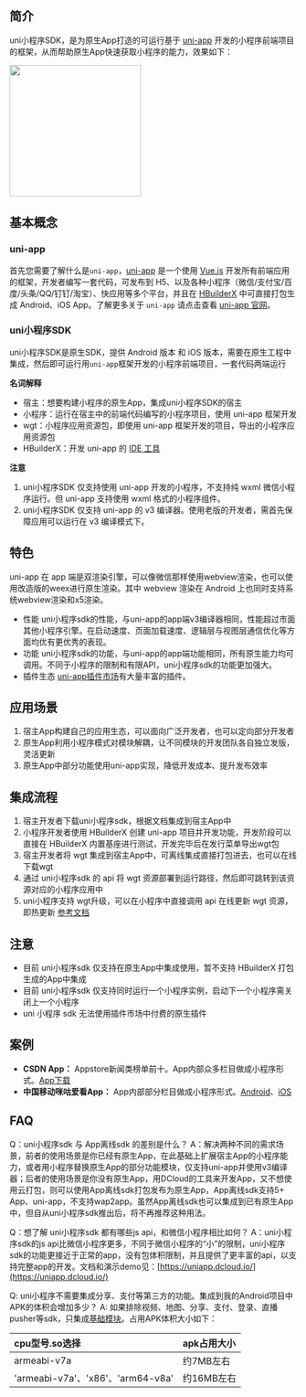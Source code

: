 ## 简介 
uni小程序SDK，是为原生App打造的可运行基于 [uni-app](https://uniapp.dcloud.io/) 开发的小程序前端项目的框架，从而帮助原生App快速获取小程序的能力，效果如下：

<img src="https://img-cdn-qiniu.dcloud.net.cn/uploads/article/20200208/17968bd5afe1e15f1b0b4965a194726f.gif" width=230>

## 基本概念

### uni-app

首先您需要了解什么是`uni-app`，[uni-app](https://uniapp.dcloud.io/) 是一个使用 [Vue.js](https://vuejs.org/) 开发所有前端应用的框架，开发者编写一套代码，可发布到 H5、以及各种小程序（微信/支付宝/百度/头条/QQ/钉钉/淘宝）、快应用等多个平台，并且在 [HBuilderX](https://www.dcloud.io/hbuilderx.html) 中可直接打包生成 Android、iOS App。了解更多关于 `uni-app` 请点击查看 [uni-app 官网](uni-apphttps://uniapp.dcloud.io/)。

### uni小程序SDK

uni小程序SDK是原生SDK，提供 Android 版本 和 iOS 版本，需要在原生工程中集成，然后即可运行用`uni-app`框架开发的小程序前端项目，一套代码两端运行

**名词解释**

- 宿主：想要构建小程序的原生App，集成uni小程序SDK的宿主
- 小程序：运行在宿主中的前端代码编写的小程序项目，使用 uni-app 框架开发
- wgt：小程序应用资源包，即使用 uni-app 框架开发的项目，导出的小程序应用资源包
- HBuilderX：开发 uni-app 的 [IDE 工具](https://www.dcloud.io/hbuilderx.html)

**注意**
	
1. uni小程序SDK 仅支持使用 uni-app 开发的小程序，不支持纯 wxml 微信小程序运行。但 uni-app 支持使用 wxml 格式的小程序组件。
2. uni小程序SDK 仅支持 uni-app 的 v3 编译器。使用老版的开发者，需首先保障应用可以运行在 v3 编译模式下。

## 特色
uni-app 在 app 端是双渲染引擎，可以像微信那样使用webview渲染，也可以使用改造版的weex进行原生渲染。其中 webview 渲染在 Android 上也同时支持系统webview渲染和x5渲染。

- 性能
uni小程序sdk的性能，与uni-app的app端v3编译器相同，性能超过市面其他小程序引擎。在启动速度、页面加载速度、逻辑层与视图层通信优化等方面均优有更优秀的表现。
- 功能
uni小程序sdk的功能，与uni-app的app端功能相同，所有原生能力均可调用。不同于小程序的限制和有限API，uni小程序sdk的功能更加强大。
- 插件生态
[uni-app插件市场](https://ext.dcloud.net.cn/)有大量丰富的插件。

## 应用场景
1. 宿主App构建自己的应用生态，可以面向广泛开发者，也可以定向部分开发者
2. 原生App利用小程序模式对模块解耦，让不同模块的开发团队各自独立发版，灵活更新
3. 原生App中部分功能使用uni-app实现，降低开发成本、提升发布效率

## 集成流程
1. 宿主开发者下载uni小程序sdk，根据文档集成到宿主App中
2. 小程序开发者使用 HBuilderX 创建 uni-app 项目并开发功能，开发阶段可以直接在 HBuilderX 内置基座进行测试，开发完毕后在发行菜单导出wgt包
3. 宿主开发者将 wgt 集成到宿主App中，可离线集成直接打包进去，也可以在线下载wgt
4. 通过 uni小程序sdk 的 api 将 wgt 资源部署到运行路径，然后即可跳转到该资源对应的小程序应用中
5. uni小程序支持 wgt升级，可以在小程序中直接调用 api 在线更新 wgt 资源，即热更新 [参考文档](https://ask.dcloud.net.cn/article/35667)

## 注意
- 目前 uni小程序sdk 仅支持在原生App中集成使用，暂不支持 HBuilderX 打包生成的App中集成
- 目前 uni小程序sdk 仅支持同时运行一个小程序实例，启动下一个小程序需关闭上一个小程序
- uni 小程序 sdk 无法使用插件市场中付费的原生插件

## 案例
- **CSDN App：** Appstore新闻类榜单前十。App内部众多栏目做成小程序形式。[App下载](https://www.csdn.net/apps/download)
- **中国移动咪咕爱看App：** App内部部分栏目做成小程序形式。[Android](https://android.myapp.com/myapp/detail.htm?apkName=com.wondertek.miguaikan)、[iOS](https://apps.apple.com/cn/app/id1168490851)

## FAQ
Q：uni小程序sdk 与 App离线sdk 的差别是什么？
A：解决两种不同的需求场景，前者的使用场景是你已经有原生App，在此基础上扩展宿主App的小程序能力，或者用小程序替换原生App的部分功能模块，仅支持uni-app并使用v3编译器；后者的使用场景是你没有原生App，用DCloud的工具来开发App，又不想使用云打包，则可以使用App离线sdk打包发布为原生App，App离线sdk支持5+ App、uni-app，不支持wap2app。虽然App离线sdk也可以集成到已有原生App中，但自从uni小程序sdk推出后，将不再推荐这种用法。

Q：想了解 uni小程序sdk 都有哪些js api，和微信小程序相比如何？
A：uni小程序sdk的js api比微信小程序更多，不同于微信小程序的“小”的限制，uni小程序sdk的功能更接近于正常的app，没有包体积限制，并且提供了更丰富的api，以支持完整app的开发。文档和演示demo见：[https://uniapp.dcloud.io/](https://uniapp.dcloud.io/)

Q: uni小程序不需要集成分享、支付等第三方的功能。集成到我的Android项目中APK的体积会增加多少？
A: 如果排除视频、地图、分享、支付、登录、直播pusher等sdk，只集成[基础模块](UniMPDocs/UseSdk/android?id=unimpsdksdklibs-依赖库说明)。占用APK体积大小如下：

  |cpu型号.so选择|apk占用大小   
  |:---|:---
  |armeabi-v7a|约7MB左右
  |'armeabi-v7a'、'x86'、'arm64-v8a'|约16MB左右
